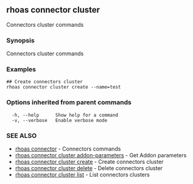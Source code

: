 ## rhoas connector cluster

Connectors cluster commands

### Synopsis

Connectors cluster commands

### Examples

```
## Create connectors cluster
rhoas connector cluster create --name=test

```

### Options inherited from parent commands

```
  -h, --help      Show help for a command
  -v, --verbose   Enable verbose mode
```

### SEE ALSO

* [rhoas connector](rhoas_connector.md)	 - Connectors commands
* [rhoas connector cluster addon-parameters](rhoas_connector_cluster_addon-parameters.md)	 - Get Addon parameters
* [rhoas connector cluster create](rhoas_connector_cluster_create.md)	 - Create connectors cluster
* [rhoas connector cluster delete](rhoas_connector_cluster_delete.md)	 - Delete connectors cluster
* [rhoas connector cluster list](rhoas_connector_cluster_list.md)	 - List connectors clusters

